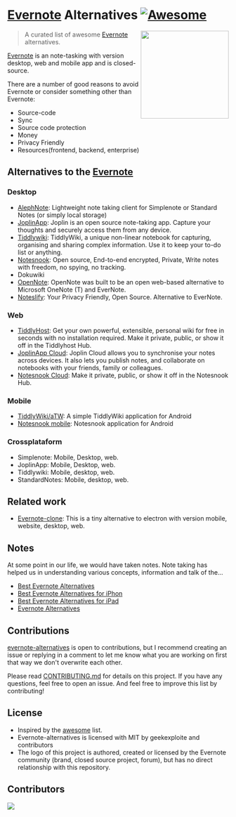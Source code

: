 <!-- markdownlint-configure-file {
  "MD013": {
    "code_blocks": false,
    "tables": false
  },
  "MD033": false,
  "MD041": false
} -->

# [Evernote](https://evernote.com/) Alternatives [![Awesome](https://awesome.re/badge.svg)](https://awesome.re)

[<img src="https://logosmarcas.net/wp-content/uploads/2021/04/Evernote-Logo-650x366.png" align="right" width="200">](https://evernote.com)

> A curated list of awesome [Evernote](https://evernote.com) alternatives.

[Evernote](https://evernote.com/) is an note-tasking with version desktop, web and mobile app and is closed-source.  

There are a number of good reasons to avoid Evernote or consider something other than Evernote:
* Source-code
* Sync
* Source code protection
* Money
* Privacy Friendly
* Resources(frontend, backend, enterprise)
  
## Alternatives to the [Evernote](https://evernote.com)

### Desktop
* [AlephNote](https://github.com/Mikescher/AlephNote): Lightweight note taking client for Simplenote or Standard Notes (or simply local storage)
* [JoplinApp](https://joplinapp.org/): Joplin is an open source note-taking app. Capture your thoughts and securely access them from any device.
* [Tiddlywiki](https://tiddlywiki.com/): TiddlyWiki, a unique non-linear notebook for capturing, organising and sharing complex information. Use it to keep your to-do list or anything.
* [Notesnook](https://notesnook.com/): Open source, End-to-end encrypted, Private, Write notes with freedom, no spying, no tracking.
* Dokuwiki
* [OpenNote](https://github.com/FoxUSA/OpenNote): OpenNote was built to be an open web-based alternative to Microsoft OneNote (T) and EverNote.
* [Noteslify](https://github.com/bytemakers/Noteslify): Your Privacy Friendly, Open Source. Alternative to EverNote.

### Web
* [TiddlyHost](https://tiddlyhost.com/): Get your own powerful, extensible, personal wiki for free in seconds with no installation required. Make it private, public, or show it off in the Tiddlyhost Hub.
* [JoplinApp Cloud](https://joplinapp.org/plans/): Joplin Cloud allows you to synchronise your notes across devices. It also lets you publish notes, and collaborate on notebooks with your friends, family or colleagues.
* [Notesnook Cloud](https://notesnook.com/): Make it private, public, or show it off in the Notesnook Hub.
  
### Mobile
* [TiddlyWiki/aTW](https://github.com/TiddlyWiki/aTW): A simple TiddlyWiki application for Android
* [Notesnook mobile](https://play.google.com/store/apps/details?id=com.streetwriters.notesnook&hl=en_US): Notesnook application for Android

### Crossplataform
- Simplenote: Mobile, Desktop, web.
- JoplinApp: Mobile, Desktop, web.
- Tiddlywiki: Mobile, desktop, web.
- StandardNotes: Mobile, desktop, web.

## Related work
* [Evernote-clone](https://github.com/topics/evernote-clone): This is a tiny alternative to electron with version mobile, website, desktop, web.

## Notes
At some point in our life, we would have taken notes.  Note taking has helped us in understanding various concepts, information and talk of the...
- [Best Evernote Alternatives](https://geekeasier.com/best-evernote-alternatives-for-iphone-or-ipad/4896/)
- [Best Evernote Alternatives for iPhon](https://geekeasier.com/best-evernote-alternatives-for-iphone-or-ipad/4896/)
- [Best Evernote Alternatives for iPad](https://geekeasier.com/best-evernote-alternatives-for-iphone-or-ipad/4896/)
- [Evernote Alternatives](https://geekeasier.com/best-evernote-alternatives-for-iphone-or-ipad/4896/)

## Contributions
[evernote-alternatives](https://github.com/geekexploite/evernote-alternatives) is open to contributions, but I recommend creating an issue or replying in a comment to let me know what you are working on first that way we don't overwrite each other.

Please read [CONTRIBUTING.md](./CONTRIBUTING.md) for details on this project. If you have any questions, feel free to open an issue. And feel free to improve this list by contributing! 

## License
* Inspired by the [awesome](https://github.com/sindresorhus/awesome) list.
* Evernote-alternatives is licensed with MIT by geekexploite and contributors
* The logo of this project is authored, created or licensed by the Evernote community (brand, closed source project, forum), but has no direct relationship with this repository.

## Contributors
<a href="https://github.com/geekexploite/evernote-alternatives/graphs/contributors">
  <img src="https://contrib.rocks/image?repo=geekexploite/evernote-alternatives"/>
</a>
